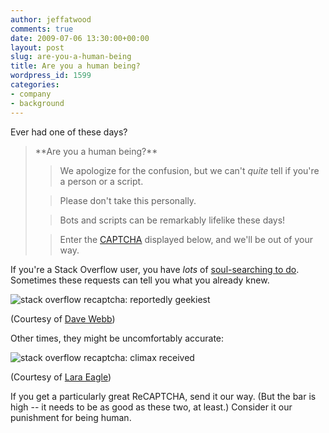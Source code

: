 ```yaml
---
author: jeffatwood
comments: true
date: 2009-07-06 13:30:00+00:00
layout: post
slug: are-you-a-human-being
title: Are you a human being?
wordpress_id: 1599
categories:
- company
- background
---
```


Ever had one of these days?





<blockquote>
**Are you a human being?**

> 
> We apologize for the confusion, but we can't _quite_ tell if you're a person or a script.
> 
> 

> 
> Please don't take this personally.
> 
> 

> 
> Bots and scripts can be remarkably lifelike these days!
> 
> 

> 
> Enter the [CAPTCHA](http://en.wikipedia.org/wiki/Captcha) displayed below, and we'll be out of your way.
> 
> 
</blockquote>





If you're a Stack Overflow user, you have _lots_ of [soul-searching to do](http://www.amazon.com/dp/0316491977/?tag=codinghorror-20). Sometimes these requests can tell you what you already knew.



![stack overflow recaptcha: reportedly geekiest](http://blog.stackoverflow.com/wp-content/uploads/stack-overflow-captcha-reportedly-geekiest.jpg)



(Courtesy of [Dave Webb](http://stackoverflow.com/users/3171/dave-webb))



Other times, they might be uncomfortably accurate:



![stack overflow recaptcha: climax received](http://blog.stackoverflow.com/wp-content/uploads/stack-overflow-captcha-climax-received.jpg)



(Courtesy of [Lara Eagle](http://twitter.com/lara_eagle))



If you get a particularly great ReCAPTCHA, send it our way. (But the bar is high -- it needs to be as good as these two, at least.) Consider it our punishment for being human.

